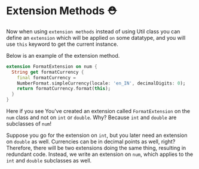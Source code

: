 # Extension Methods ⛑️

Now when using `extension methods` instead of using Util class you can define an `extension` which will be applied `on` some datatype, and you will use `this` keyword to get the current instance.

Below is an example of the extension method.

```dart
extension FormatExtension on num {
  String get formatCurrency {
    final formatCurrency =
    NumberFormat.simpleCurrency(locale: 'en_IN', decimalDigits: 0);
    return formatCurrency.format(this);
  }
}
```

Here if you see You've created an extension called `FormatExtension` on the `num` class and not on `int` or `double`. Why? Because `int` and `double` are subclasses of `num`!

Suppose you go for the extension on `int`, but you later need an extension on `double` as well. Currencies can be in decimal points as well, right? Therefore, there will be two extensions doing the same thing, resulting in redundant code. Instead, we write an extension on `num`, which applies to the `int` and `double` subclasses as well.

